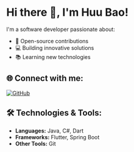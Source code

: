 # Hi there 👋, I'm Huu Bao!

I'm a software developer passionate about:
- 🌟 Open-source contributions
- 💻 Building innovative solutions
- 📚 Learning new technologies

## 🌐 Connect with me:
[![GitHub](https://img.shields.io/badge/GitHub-%2312100E.svg?logo=github&logoColor=white)](https://github.com/nguyenhuubao20)

## 🛠️ Technologies & Tools:
- **Languages:** Java, C#, Dart
- **Frameworks:** Flutter, Spring Boot
- **Other Tools:** Git
